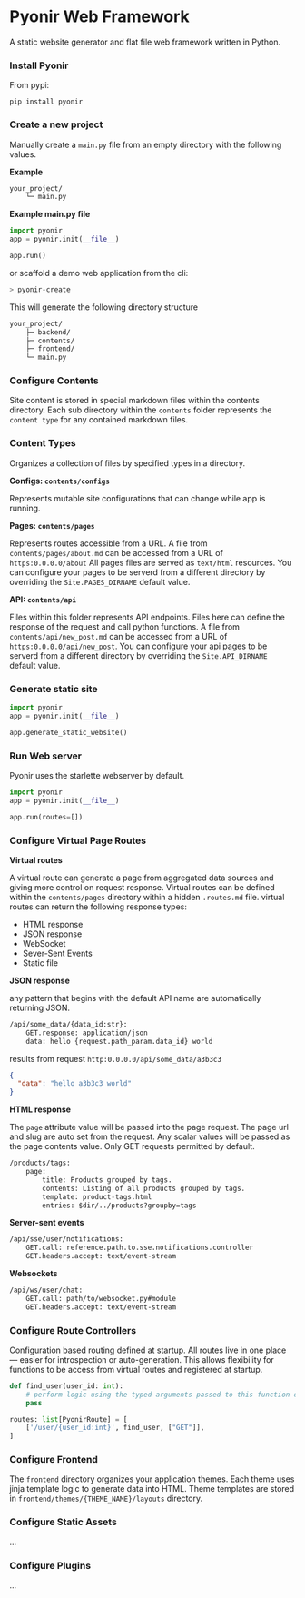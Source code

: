 # Pyonir Web Framework

A static website generator and flat file web framework written in Python.

### Install Pyonir

From pypi:

`pip install pyonir`


### Create a new project

Manually create a `main.py` file from an empty directory with the following values.

**Example**
```markdown
your_project/
    └─ main.py
```

**Example main.py file**
```python
import pyonir
app = pyonir.init(__file__)

app.run()
```

or scaffold a demo web application from the cli:

```bash
> pyonir-create
```

This will generate the following directory structure

```md
your_project/
    ├─ backend/
    ├─ contents/
    ├─ frontend/
    └─ main.py
```

### Configure Contents

Site content is stored in special markdown files within the contents directory. 
Each sub directory within the `contents` folder represents the `content type` for any contained markdown files.

### Content Types

Organizes a collection of files by specified types in a directory.

**Configs: `contents/configs`**

Represents mutable site configurations that can change while app is running.

**Pages: `contents/pages`** 

Represents routes accessible from a URL. A file from `contents/pages/about.md` can be accessed from a URL of `https:0.0.0.0/about`
All pages files are served as `text/html` resources. You can configure your pages to be serverd from a different directory by overriding the `Site.PAGES_DIRNAME` default value.

**API: `contents/api`**

Files within this folder represents API endpoints. Files here can define the response of the request and call python functions.
A file from `contents/api/new_post.md` can be accessed from a URL of `https:0.0.0.0/api/new_post`.
You can configure your api pages to be serverd from a different directory by overriding the `Site.API_DIRNAME` default value.


### Generate static site

```python
import pyonir
app = pyonir.init(__file__)

app.generate_static_website()
```

### Run Web server

Pyonir uses the starlette webserver by default.

```python
import pyonir
app = pyonir.init(__file__)

app.run(routes=[])
```

### Configure Virtual Page Routes

**Virtual routes**

A virtual route can generate a page from aggregated data sources and giving more control on request response.
Virtual routes can be defined within the `contents/pages` directory within a hidden `.routes.md` file.
virtual routes can return the following response types:

- HTML response
- JSON response
- WebSocket
- Sever-Sent Events
- Static file

**JSON response** 

any pattern that begins with the default API name are automatically returning JSON.

```md
/api/some_data/{data_id:str}: 
    GET.response: application/json
    data: hello {request.path_param.data_id} world
```

results from request `http:0.0.0.0/api/some_data/a3b3c3`

```json
{
  "data": "hello a3b3c3 world"
}
```

**HTML response**

The `page` attribute value will be passed into the page request. The page url and slug are auto set from the request.
Any scalar values will be passed as the page contents value. Only GET requests permitted by default.

```md
/products/tags: 
    page:
        title: Products grouped by tags.
        contents: Listing of all products grouped by tags.
        template: product-tags.html
        entries: $dir/../products?groupby=tags
```

**Server-sent events**

```md
/api/sse/user/notifications:
    GET.call: reference.path.to.sse.notifications.controller
    GET.headers.accept: text/event-stream
```

**Websockets**

```md
/api/ws/user/chat:
    GET.call: path/to/websocket.py#module
    GET.headers.accept: text/event-stream
```


### Configure Route Controllers

Configuration based routing defined at startup. All routes live in one place — easier for introspection or auto-generation.
This allows flexibility for functions to be access from virtual routes and registered at startup.

```python
def find_user(user_id: int):
    # perform logic using the typed arguments passed to this function on request
    pass

routes: list[PyonirRoute] = [
    ['/user/{user_id:int}', find_user, ["GET"]],
]
```

### Configure Frontend

The `frontend` directory organizes your application themes. Each theme uses jinja template logic to generate data into
HTML. Theme templates are stored in `frontend/themes/{THEME_NAME}/layouts` directory.

### Configure Static Assets
...

### Configure Plugins
...